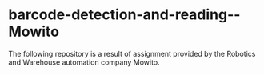 # barcode-detection-and-reading--Mowito
The following repository is a result of assignment provided by the Robotics and Warehouse automation company Mowito. 

